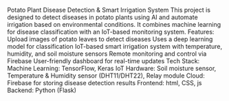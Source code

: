 Potato Plant Disease Detection & Smart Irrigation System
This project is designed to detect diseases in potato plants using AI and automate irrigation based on environmental conditions. It combines machine learning for disease classification with an IoT-based monitoring system.
Features:
Upload images of potato leaves to detect diseases
Uses a deep learning model for classification
IoT-based smart irrigation system with temperature, humidity, and soil moisture sensors
Remote monitoring and control via Firebase
User-friendly dashboard for real-time updates
 Tech Stack:
Machine Learning: TensorFlow, Keras
IoT Hardware: Soil moisture sensor, Temperature & Humidity sensor (DHT11/DHT22), Relay module
Cloud: Firebase for storing disease detection results
Frontend: html, CSS, js
Backend: Python (Flask)
